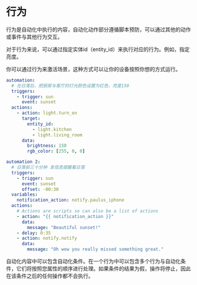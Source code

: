 # 行为

行为是自动化中执行的内容，自动化动作部分遵循脚本预防，可以通过其他的动作或事件与其他行为交互。

对于行为来说，可以通过指定实体id（entity_id）来执行对应的行为。例如，指定亮度。

你可以通过行为来激活场景，这种方式可以让你的设备按照你想的方式运行。

```yml
automation:
  # 在日落后，把厨房与客厅的灯光颜色设置为红色，亮度150
  triggers:
    - trigger: sun
      event: sunset
  actions:
    - action: light.turn_on
      target:
        entity_id:
          - light.kitchen
          - light.living_room
      data:
        brightness: 150
        rgb_color: [255, 0, 0]

automation 2:
  # 日落前三十分钟 发信息提醒看日落
  triggers:
    - trigger: sun
      event: sunset
      offset: -00:30
  variables:
    notification_action: notify.paulus_iphone
  actions:
    # Actions are scripts so can also be a list of actions
    - action: "{{ notification_action }}"
      data:
        message: "Beautiful sunset!"
    - delay: 0:35
    - action: notify.notify
      data:
        message: "Oh wow you really missed something great."
```

自动化内容中可以包含自动化条件。在一个行为中可以包含多个行为与自动化条件，它们将按照您属性的顺序进行处理。如果条件的结果为假，操作将停止，因此在该条件之后的任何操作都不会执行。